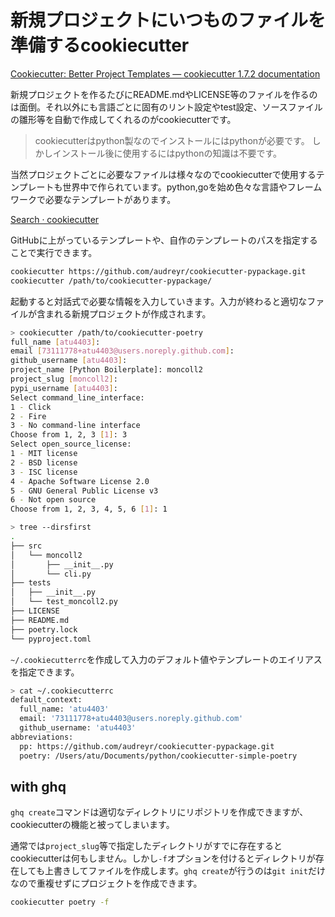# 新規プロジェクトにいつものファイルを準備するcookiecutter

[Cookiecutter: Better Project Templates — cookiecutter 1.7.2 documentation](https://cookiecutter.readthedocs.io/en/1.7.2/index.html)

新規プロジェクトを作るたびにREADME.mdやLICENSE等のファイルを作るのは面倒。それ以外にも言語ごとに固有のリント設定やtest設定、ソースファイルの雛形等を自動で作成してくれるのがcookiecutterです。

> cookiecutterはpython製なのでインストールにはpythonが必要です。
> しかしインストール後に使用するにはpythonの知識は不要です。

当然プロジェクトごとに必要なファイルは様々なのでcookiecutterで使用するテンプレートも世界中で作られています。python,goを始め色々な言語やフレームワークで必要なテンプレートがあります。

[Search · cookiecutter](https://github.com/search?q=cookiecutter)

GitHubに上がっているテンプレートや、自作のテンプレートのパスを指定することで実行できます。

```bash
cookiecutter https://github.com/audreyr/cookiecutter-pypackage.git
cookiecutter /path/to/cookiecutter-pypackage/
```

起動すると対話式で必要な情報を入力していきます。入力が終わると適切なファイルが含まれる新規プロジェクトが作成されます。

```bash
> cookiecutter /path/to/cookiecutter-poetry
full_name [atu4403]:
email [73111778+atu4403@users.noreply.github.com]:
github_username [atu4403]:
project_name [Python Boilerplate]: moncoll2
project_slug [moncoll2]:
pypi_username [atu4403]:
Select command_line_interface:
1 - Click
2 - Fire
3 - No command-line interface
Choose from 1, 2, 3 [1]: 3
Select open_source_license:
1 - MIT license
2 - BSD license
3 - ISC license
4 - Apache Software License 2.0
5 - GNU General Public License v3
6 - Not open source
Choose from 1, 2, 3, 4, 5, 6 [1]: 1
```

```bash
> tree --dirsfirst
.
├── src
│   └── moncoll2
│       ├── __init__.py
│       └── cli.py
├── tests
│   ├── __init__.py
│   └── test_moncoll2.py
├── LICENSE
├── README.md
├── poetry.lock
└── pyproject.toml
```

`~/.cookiecutterrc`を作成して入力のデフォルト値やテンプレートのエイリアスを指定できます。

```bash
> cat ~/.cookiecutterrc
default_context:
  full_name: 'atu4403'
  email: '73111778+atu4403@users.noreply.github.com'
  github_username: 'atu4403'
abbreviations:
  pp: https://github.com/audreyr/cookiecutter-pypackage.git
  poetry: /Users/atu/Documents/python/cookiecutter-simple-poetry
```

## with ghq

`ghq create`コマンドは適切なディレクトリにリポジトリを作成できますが、cookiecutterの機能と被ってしまいます。

通常では`project_slug`等で指定したディレクトリがすでに存在するとcookiecutterは何もしません。しかし`-f`オプションを付けるとディレクトリが存在しても上書きしてファイルを作成します。`ghq create`が行うのは`git init`だけなので重複せずにプロジェクトを作成できます。

```bash
cookiecutter poetry -f
```
